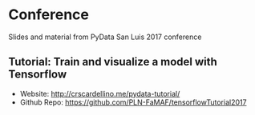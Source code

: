 # Conference

Slides and material from PyData San Luis 2017 conference


## Tutorial: Train and visualize a model with Tensorflow

- Website: http://crscardellino.me/pydata-tutorial/
- Github Repo: https://github.com/PLN-FaMAF/tensorflowTutorial2017
